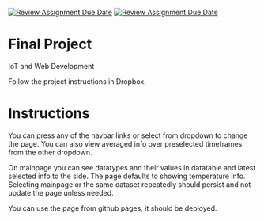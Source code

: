 [![Review Assignment Due Date](https://classroom.github.com/assets/deadline-readme-button-24ddc0f5d75046c5622901739e7c5dd533143b0c8e959d652212380cedb1ea36.svg)](https://classroom.github.com/a/n1EiNP04)
[![Review Assignment Due Date](https://classroom.github.com/assets/deadline-readme-button-8d59dc4de5201274e310e4c54b9627a8934c3b88527886e3b421487c677d23eb.svg)](https://classroom.github.com/a/n1EiNP04)

# Final Project

IoT and Web Development

Follow the project instructions in Dropbox.

# Instructions

You can press any of the navbar links or select from dropdown to change the page. You can also view averaged info over preselected timeframes from the other dropdown.

On mainpage you can see datatypes and their values in datatable and latest selected info to the side. The page defaults to showing temperature info. Selecting mainpage or the same dataset repeatedly should persist and not update the page unless needed.

You can use the page from github pages, it should be deployed.
